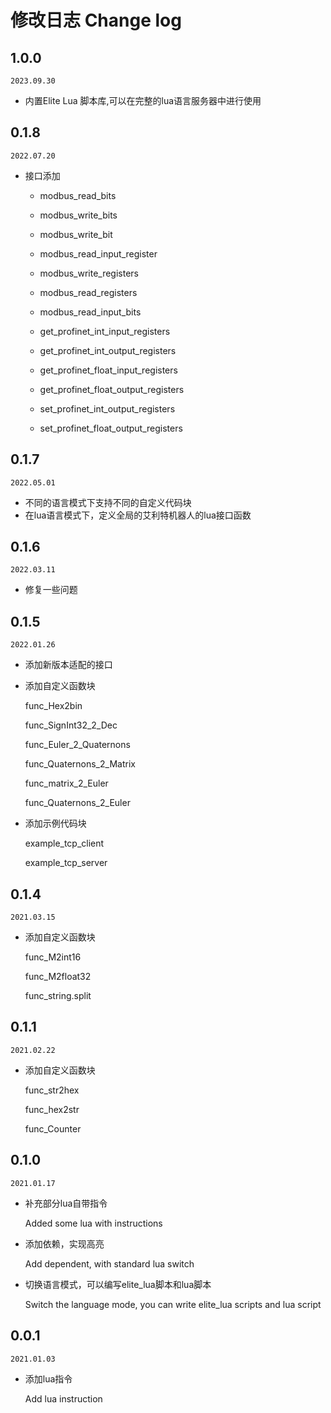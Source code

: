 # 修改日志	Change log


## 1.0.0 
`2023.09.30`

- 内置Elite Lua 脚本库,可以在完整的lua语言服务器中进行使用

## 0.1.8 
`2022.07.20`

- 接口添加

    - modbus_read_bits

    - modbus_write_bits

    - modbus_write_bit

    - modbus_read_input_register

    - modbus_write_registers

    - modbus_read_registers

    - modbus_read_input_bits

    - get_profinet_int_input_registers

    - get_profinet_int_output_registers

    - get_profinet_float_input_registers

    - get_profinet_float_output_registers

    - set_profinet_int_output_registers

    - set_profinet_float_output_registers


## 0.1.7	
`2022.05.01`

- 不同的语言模式下支持不同的自定义代码块
- 在lua语言模式下，定义全局的艾利特机器人的lua接口函数

## 0.1.6    
`2022.03.11`

- 修复一些问题

## 0.1.5  
`2022.01.26`

- 添加新版本适配的接口

- 添加自定义函数块

  func_Hex2bin

  func_SignInt32_2_Dec

  func_Euler_2_Quaternons

  func_Quaternons_2_Matrix

  func_matrix_2_Euler

  func_Quaternons_2_Euler

- 添加示例代码块

  example_tcp_client

  example_tcp_server

## 0.1.4	
`2021.03.15`

- 添加自定义函数块

  func_M2int16

  func_M2float32

  func_string.split

## 0.1.1	
`2021.02.22`

- 添加自定义函数块

  func_str2hex

  func_hex2str

  func_Counter

## 0.1.0	
`2021.01.17`

- 补充部分lua自带指令

  Added some lua with instructions

- 添加依赖，实现高亮

  Add dependent, with standard lua switch

- 切换语言模式，可以编写elite_lua脚本和lua脚本

  Switch the language mode, you can write elite_lua scripts and lua script

## 0.0.1
`2021.01.03`

- 添加lua指令

  Add lua instruction
